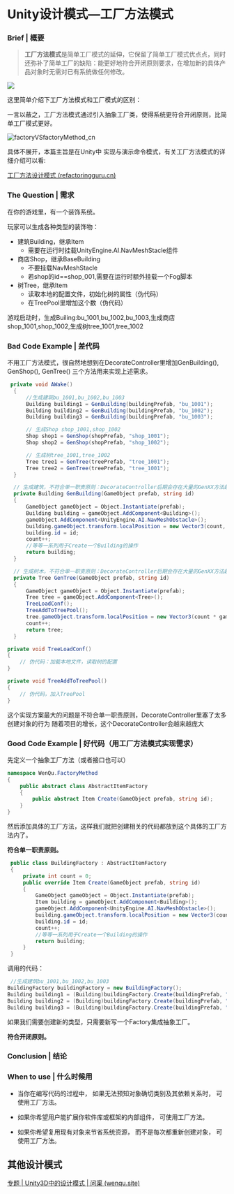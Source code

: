 # Unity设计模式—工厂方法模式

### Brief | 概要

> **工厂方法模式**是简单工厂模式的延伸，它保留了简单工厂模式优点点，同时还弥补了简单工厂的缺陷：能更好地符合开闭原则要求，在增加新的具体产品对象时无需对已有系统做任何修改。

![](https://wenqu.space/uploads/2023/02/01/factorymethod.png)

这里简单介绍下工厂方法模式和工厂模式的区别：

一言以蔽之，工厂方法模式通过引入抽象工厂类，使得系统更符合开闭原则，比简单工厂模式更好。

<!-- more -->

![factoryVSfactoryMethod_cn](https://wenqu.space/uploads/2023/02/01/factoryVSfactoryMethod_cn.png)


具体不展开，本篇主旨是在Unity中 实现与演示命令模式，有关工厂方法模式的详细介绍可以看:

[工厂方法设计模式 (refactoringguru.cn)](https://refactoringguru.cn/design-patterns/factory-method)

### The Question | 需求

在你的游戏里，有一个装饰系统。

玩家可以生成各种类型的装饰物：

- 建筑Building，继承Item
  - 需要在运行时挂载UnityEngine.AI.NavMeshStacle组件
- 商店Shop，继承BaseBuilding
   - 不要挂载NavMeshStacle
   - 若shop的id==shop_001,需要在运行时额外挂载一个Fog脚本
- 树Tree，继承Item
  - 读取本地的配置文件，初始化树的属性（伪代码）
  - 在TreePool里增加这个数（伪代码）

游戏启动时，生成Builing:bu_1001,bu_1002,bu_1003,生成商店shop_1001,shop_1002,生成树tree_1001,tree_1002

### Bad Code Example | 差代码

不用工厂方法模式，很自然地想到在DecorateController里增加GenBuilding(), GenShop(), GenTree() 三个方法用来实现上述需求。

```c#
 private void AWake()
  {
      //生成建筑bu_1001,bu_1002,bu_1003
      Building building1 = GenBuilding(buildingPrefab, "bu_1001");
      Building building2 = GenBuilding(buildingPrefab, "bu_1002");
      Building building3 = GenBuilding(buildingPrefab, "bu_1003");

      // 生成Shop shop_1001,shop_1002
      Shop shop1 = GenShop(shopPrefab, "shop_1001");
      Shop shop2 = GenShop(shopPrefab, "shop_1002");

      // 生成树tree_1001,tree_1002
      Tree tree1 = GenTree(treePrefab, "tree_1001");
      Tree tree2 = GenTree(treePrefab, "tree_1001");
  }

  // 生成建筑，不符合单一职责原则：DecorateController后期会存在大量的GenXX方法越来越庞大
  private Building GenBuilding(GameObject prefab, string id)
  {
      GameObject gameObject = Object.Instantiate(prefab);
      Building building = gameObject.AddComponent<Building>();
      gameObject.AddComponent<UnityEngine.AI.NavMeshObstacle>();
      building.gameObject.transform.localPosition = new Vector3(count, 0, count) * gameObject.transform.localScale.x;
      building.id = id;
      count++;
      //等等一系列用于Create一个Building的操作
      return building;
  }

  // 生成树木，不符合单一职责原则：DecorateController后期会存在大量的GenXX方法越来越庞大
  private Tree GenTree(GameObject prefab, string id)
  {
      GameObject gameObject = Object.Instantiate(prefab);
      Tree tree = gameObject.AddComponent<Tree>();
      TreeLoadConf();
      TreeAddToTreePool();
      tree.gameObject.transform.localPosition = new Vector3(count * gameObject.transform.localScale.x, 6, count * gameObject.transform.localScale.x);
      count++;
      return tree;
  }

private void TreeLoadConf()
{
    // 伪代码：加载本地文件，读取树的配置
}

private void TreeAddToTreePool()
{
    // 伪代码，加入TreePool
}
```

这个实现方案最大的问题是不符合单一职责原则，DecorateController里塞了太多创建对象的行为
随着项目的增长，这个DecorateController会越来越庞大

### Good Code Example | 好代码（用工厂方法模式实现需求）

先定义一个抽象工厂方法（或者接口也可以）

```c#
namespace WenQu.FactoryMethod
{
    public abstract class AbstractItemFactory
    {
        public abstract Item Create(GameObject prefab, string id);
    }
}
```

然后添加具体的工厂方法，这样我们就把创建相关的代码都放到这个具体的工厂方法内了。

**符合单一职责原则。**

```c#
 public class BuildingFactory : AbstractItemFactory
 {
     private int count = 0;
     public override Item Create(GameObject prefab, string id)
     {
         GameObject gameObject = Object.Instantiate(prefab);
         Item building = gameObject.AddComponent<Building>();
         gameObject.AddComponent<UnityEngine.AI.NavMeshObstacle>();
         building.gameObject.transform.localPosition = new Vector3(count, 0, count) * gameObject.transform.localScale.x;
         building.id = id;
         count++;
         //等等一系列用于Create一个Building的操作
         return building;
     }
 }
```

调用的代码：

```c#
 //生成建筑bu_1001,bu_1002,bu_1003
BuildingFactory buildingFactory = new BuildingFactory();
Building building1 = (Building)buildingFactory.Create(buildingPrefab, "bu_1001");
Building building2 = (Building)buildingFactory.Create(buildingPrefab, "bu_1002");
Building building3 = (Building)buildingFactory.Create(buildingPrefab, "bu_1003");
```

如果我们需要创建新的类型，只需要新写一个Factory集成抽象工厂。

**符合开闭原则。**

### Conclusion | 结论

### When to use | 什么时候用

- 当你在编写代码的过程中， 如果无法预知对象确切类别及其依赖关系时， 可使用工厂方法。

- 如果你希望用户能扩展你软件库或框架的内部组件， 可使用工厂方法。

- 如果你希望复用现有对象来节省系统资源， 而不是每次都重新创建对象， 可使用工厂方法。


## 其他设计模式

[专题 | Unity3D中的设计模式 | 问渠 (wenqu.site)](https://wenqu.site/Unity-Design-Pattern.html)